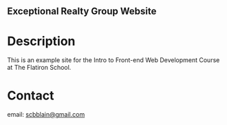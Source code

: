 Exceptional Realty Group Website
--

# Description

This is an example site for the Intro to Front-end Web Development Course at The Flatiron School.

# Contact

email: scbblain@gmail.com
